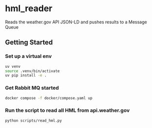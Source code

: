# hml_reader
Reads the weather.gov API  JSON-LD and pushes results to a Message Queue

## Getting Started

### Set up a virtual env
```bash
uv venv
source .venv/bin/activate
uv pip install -e .
```

### Get Rabbit MQ started
```bash
docker compose -f docker/compose.yaml up
```

### Run the script to read all HML from api.weather.gov
```bash
python scripts/read_hml.py
```
